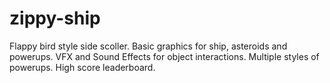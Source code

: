 # zippy-ship
Flappy bird style side scoller. Basic graphics for ship, asteroids and powerups. VFX and Sound Effects for object interactions. Multiple styles of powerups. High score leaderboard.
